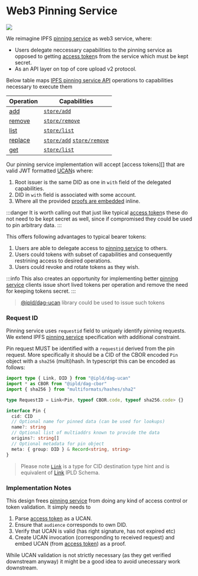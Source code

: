 # Web3 Pinning Service

![](https://img.shields.io/badge/status-wip-orange.svg?style=flat-square)

We reimagine IPFS [pinning service][] as web3 service, where:

- Users delegate neccessary capabilities to the pinning service as opposed to getting [access token][]s from the service which must be kept secret.
- As an API layer on top of core upload v2 protocol.

Below table maps [IPFS pinning service API][pinning service] operations to capabilities necessary to execute them

| Operation                                                                                             | Capabilities                       |
| ----------------------------------------------------------------------------------------------------- | ---------------------------------- |
| [add](https://ipfs.github.io/pinning-services-api-spec/#tag/pins/paths/~1pins/post)                   | [`store/add`][]                    |
| [remove](https://ipfs.github.io/pinning-services-api-spec/#tag/pins/paths/~1pins~1{requestid}/delete) | [`store/remove`][]                 |
| [list](https://ipfs.github.io/pinning-services-api-spec/#tag/pins/paths/~1pins/get)                   | [`store/list`][]                   |
| [replace](https://ipfs.github.io/pinning-services-api-spec/#tag/pins/paths/~1pins~1{requestid}/post)  | [`store/add`][] [`store/remove`][] |
| [get](https://ipfs.github.io/pinning-services-api-spec/#tag/pins/paths/~1pins~1{requestid}/get)       | [`store/list`][]                   |

Our pinning service implementation will accept [access tokens][] that are valid JWT formatted [UCAN][]s where:

1. Root issuer is the same DID as one in `with` field of the delegated capabilities.
2. DID in `with` field is associated with some account.
3. Where all the provided [proofs are embedded](https://github.com/ipld/js-dag-ucan#embedding-proofs) inline.

:::danger
It is worth calling out that just like typical [access token][]s these do not need to be kept secret as well, since if compromised they could be used to pin arbitrary data.
:::

This offers following advantages to typical bearer tokens:

1. Users are able to delegate access to [pinning service] to others.
2. Users could tokens with subset of capabilities and consequently restrining access to desired operations.
3. Users could revoke and rotate tokens as they wish.

:::info
This also creates an opportunity for implementing better [pinning service][] clients issue short lived tokens per operation and remove the need for keeping tokens secret.
:::

> [@ipld/dag-ucan](https://www.npmjs.com/package/@ipld/dag-ucan) library could be used to issue such tokens

### Request ID

Pinning service uses `requestid` field to uniquely identify pinning requests. We extend IPFS [pinning service][] specification with additional constraint.

Pin request MUST be identified with a `requestid` derived from the pin request. More specifically it should be a CID of the CBOR encoded `Pin` object with a `sha256` (multi)hash. In typescript this can be encoded as follows:

```ts
import type { Link, DID } from "@ipld/dag-ucan"
import * as CBOR from "@ipld/dag-cbor"
import { sha256 } from "multiformats/hashes/sha2"

type RequestID = Link<Pin, typeof CBOR.code, typeof sha256.code> {}

interface Pin {
  cid: CID
  // Optional name for pinned data (can be used for lookups)
  name?: string
  // Optional list of multiaddrs known to provide the data
  origins?: string[]
  // Optional metadata for pin object
  meta: { group: DID } & Record<string, string>
}


```

> Please note [`Link`][link-type] is a type for CID destination type hint and is equivalent of [Link](https://ipld.io/docs/schemas/features/links/#link-destination-type-hinting) IPLD Schema.

### Implementation Notes

This design frees [pinning service][] from doing any kind of access control or token validation. It simply needs to

1. Parse [access token][] as a UCAN.
2. Ensure that `audience` corresponds to own DID.
3. Verify that UCAN is valid (has right signature, has not expired etc)
4. Create UCAN invocation (corresponding to received request) and embed UCAN (from [access token][]) as a proof.

While UCAN validation is not strictly necessary (as they get verified downstream anyway) it might be a good idea to avoid unecessary work downstream.

[string literal pattern]: https://www.typescriptlang.org/docs/handbook/2/template-literal-types.html
[pinning service]: https://ipfs.github.io/pinning-services-api-spec/
[link-type]: https://github.com/ipld/js-dag-ucan/blob/364379b54cae383198fcf6a9c0016b497e62d422/src/ucan.ts#L227-L242
[access token]: https://ipfs.github.io/pinning-services-api-spec/#section/Authentication/accessToken
[`store/add`]: https://github.com/web3-storage/ucanto/blob/w3/w3/store/src/type/store.ts#L76-L78
[`store/remove`]: https://github.com/web3-storage/ucanto/blob/w3/w3/store/src/type/store.ts#L80-L82
[`store/list`]: https://github.com/web3-storage/ucanto/blob/w3/w3/store/src/type/store.ts#L84
[ucan]: https://github.com/ucan-wg/spec/

